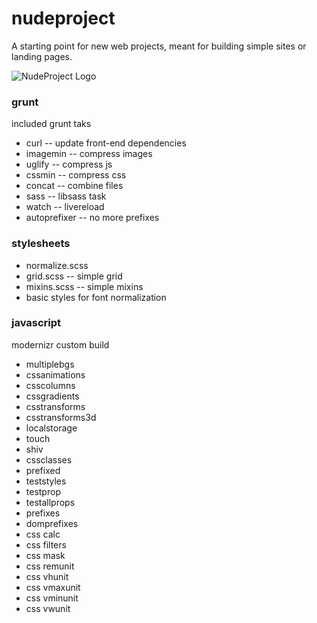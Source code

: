 nudeproject
===========

A starting point for new web projects, meant for building simple sites or landing pages.

![NudeProject Logo](https://raw.github.com/james2doyle/nudeproject/master/nudeproject.png)

### grunt

included grunt taks

* curl -- update front-end dependencies
* imagemin -- compress images
* uglify -- compress js
* cssmin -- compress css
* concat -- combine files
* sass -- libsass task
* watch -- livereload
* autoprefixer -- no more prefixes

### stylesheets

* normalize.scss
* grid.scss -- simple grid
* mixins.scss -- simple mixins
* basic styles for font normalization

### javascript

modernizr custom build

* multiplebgs
* cssanimations
* csscolumns
* cssgradients
* csstransforms
* csstransforms3d
* localstorage
* touch
* shiv
* cssclasses
* prefixed
* teststyles
* testprop
* testallprops
* prefixes
* domprefixes
* css calc
* css filters
* css mask
* css remunit
* css vhunit
* css vmaxunit
* css vminunit
* css vwunit

